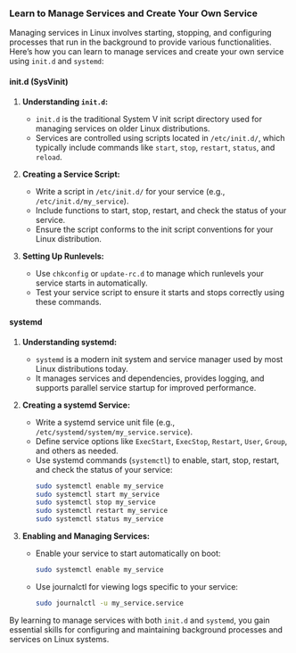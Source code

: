 ### Learn to Manage Services and Create Your Own Service

Managing services in Linux involves starting, stopping, and configuring processes that run in the background to provide various functionalities. Here’s how you can learn to manage services and create your own service using `init.d` and `systemd`:

#### init.d (SysVinit)

1. **Understanding `init.d`:**
   - `init.d` is the traditional System V init script directory used for managing services on older Linux distributions.
   - Services are controlled using scripts located in `/etc/init.d/`, which typically include commands like `start`, `stop`, `restart`, `status`, and `reload`.

2. **Creating a Service Script:**
   - Write a script in `/etc/init.d/` for your service (e.g., `/etc/init.d/my_service`).
   - Include functions to start, stop, restart, and check the status of your service.
   - Ensure the script conforms to the init script conventions for your Linux distribution.

3. **Setting Up Runlevels:**
   - Use `chkconfig` or `update-rc.d` to manage which runlevels your service starts in automatically.
   - Test your service script to ensure it starts and stops correctly using these commands.

#### systemd

1. **Understanding systemd:**
   - `systemd` is a modern init system and service manager used by most Linux distributions today.
   - It manages services and dependencies, provides logging, and supports parallel service startup for improved performance.

2. **Creating a systemd Service:**
   - Write a systemd service unit file (e.g., `/etc/systemd/system/my_service.service`).
   - Define service options like `ExecStart`, `ExecStop`, `Restart`, `User`, `Group`, and others as needed.
   - Use systemd commands (`systemctl`) to enable, start, stop, restart, and check the status of your service:
     ```bash
     sudo systemctl enable my_service
     sudo systemctl start my_service
     sudo systemctl stop my_service
     sudo systemctl restart my_service
     sudo systemctl status my_service
     ```

3. **Enabling and Managing Services:**
   - Enable your service to start automatically on boot:
     ```bash
     sudo systemctl enable my_service
     ```
   - Use journalctl for viewing logs specific to your service:
     ```bash
     sudo journalctl -u my_service.service
     ```

By learning to manage services with both `init.d` and `systemd`, you gain essential skills for configuring and maintaining background processes and services on Linux systems.
